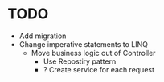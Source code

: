 # TODO
- Add migration
- Change imperative statements to LINQ
  - Move business logic out of Controller
    - Use Repostiry pattern
    - ? Create service for each request